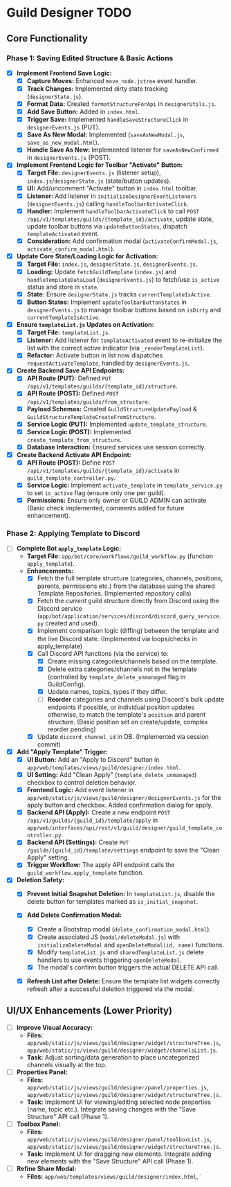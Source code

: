 # Guild Designer TODO

## Core Functionality

### Phase 1: Saving Edited Structure & Basic Actions

*   [x] **Implement Frontend Save Logic:**
    *   [x] **Capture Moves:** Enhanced `move_node.jstree` event handler.
    *   [x] **Track Changes:** Implemented dirty state tracking (`designerState.js`).
    *   [x] **Format Data:** Created `formatStructureForApi` in `designerUtils.js`.
    *   [x] **Add Save Button:** Added in `index.html`.
    *   [x] **Trigger Save:** Implemented `handleSaveStructureClick` in `designerEvents.js` (PUT).
    *   [x] **Save As New Modal:** Implemented (`saveAsNewModal.js`, `save_as_new_modal.html`).
    *   [x] **Handle Save As New:** Implemented listener for `saveAsNewConfirmed` in `designerEvents.js` (POST).
*   [x] **Implement Frontend Logic for Toolbar "Activate" Button:**
    *   [x] **Target File:** `designerEvents.js` (listener setup), `index.js`/`designerState.js` (state/button updates).
    *   [x] **UI:** Add/uncomment "Activate" button in `index.html` toolbar.
    *   [x] **Listener:** Add listener in `initializeDesignerEventListeners` (`designerEvents.js`) calling `handleToolbarActivateClick`.
    *   [x] **Handler:** Implement `handleToolbarActivateClick` to call `POST /api/v1/templates/guilds/{template_id}/activate`, update state, update toolbar buttons via `updateButtonStates`, dispatch `templateActivated` event.
    *   [x] **Consideration:** Add confirmation modal (`activateConfirmModal.js`, `activate_confirm_modal.html`).
*   [x] **Update Core State/Loading Logic for Activation:**
    *   [x] **Target File:** `index.js`, `designerState.js`, `designerEvents.js`.
    *   [x] **Loading:** Update `fetchGuildTemplate` (`index.js`) and `handleTemplateDataLoad` (`designerEvents.js`) to fetch/use `is_active` status and store in `state`.
    *   [x] **State:** Ensure `designerState.js` tracks `currentTemplateIsActive`.
    *   [x] **Button States:** Implement `updateToolbarButtonStates` in `designerEvents.js` to manage toolbar buttons based on `isDirty` and `currentTemplateIsActive`.
*   [x] **Ensure `templateList.js` Updates on Activation:**
    *   [x] **Target File:** `templateList.js`.
    *   [x] **Listener:** Add listener for `templateActivated` event to re-initialize the list with the correct active indicator (via `_renderTemplateList`).
    *   [x] **Refactor:** Activate button in list now dispatches `requestActivateTemplate`, handled by `designerEvents.js`.
*   [x] **Create Backend Save API Endpoints:**
    *   [x] **API Route (PUT):** Defined `PUT /api/v1/templates/guilds/{template_id}/structure`.
    *   [x] **API Route (POST):** Defined `POST /api/v1/templates/guilds/from_structure`.
    *   [x] **Payload Schemas:** Created `GuildStructureUpdatePayload` & `GuildStructureTemplateCreateFromStructure`.
    *   [x] **Service Logic (PUT):** Implemented `update_template_structure`.
    *   [x] **Service Logic (POST):** Implemented `create_template_from_structure`.
    *   [x] **Database Interaction:** Ensured services use session correctly.
*   [x] **Create Backend Activate API Endpoint:**
    *   [x] **API Route (POST):** Define `POST /api/v1/templates/guilds/{template_id}/activate` in `guild_template_controller.py`.
    *   [x] **Service Logic:** Implement `activate_template` in `template_service.py` to set `is_active` flag (ensure only one per guild).
    *   [x] **Permissions:** Ensure only owner or GUILD ADMIN can activate (Basic check implemented, comments added for future enhancement).

### Phase 2: Applying Template to Discord

*   [ ] **Complete Bot `apply_template` Logic:**
    *   **Target File:** `app/bot/core/workflows/guild_workflow.py` (function `apply_template`).
    *   **Enhancements:**
        *   [x] Fetch the full template structure (categories, channels, positions, parents, permissions etc.) from the database using the shared Template Repositories. (Implemented repository calls)
        *   [x] Fetch the *current* guild structure directly from Discord using the Discord service (`app/bot/application/services/discord/discord_query_service.py` created and used).
        *   [x] Implement comparison logic (diffing) between the template and the live Discord state. (Implemented via loops/checks in apply_template)
        *   [x] Call Discord API functions (via the service) to:
            *   [x] Create missing categories/channels based on the template.
            *   [x] Delete extra categories/channels not in the template (controlled by `template_delete_unmanaged` flag in GuildConfig).
            *   [x] Update names, topics, types if they differ.
            *   [ ] **Reorder** categories and channels using Discord's bulk update endpoints if possible, or individual position updates otherwise, to match the template's `position` and parent structure. (Basic position set on create/update, complex reorder pending)
        *   [x] Update `discord_channel_id` in DB. (Implemented via session commit)
*   [x] **Add "Apply Template" Trigger:**
    *   [x] **UI Button:** Add an "Apply to Discord" button in `app/web/templates/views/guild/designer/index.html`.
    *   [x] **UI Setting:** Add "Clean Apply" (`template_delete_unmanaged`) checkbox to control deletion behavior.
    *   [x] **Frontend Logic:** Add event listener in `app/web/static/js/views/guild/designer/designerEvents.js` for the apply button and checkbox. Added confirmation dialog for apply.
    *   [x] **Backend API (Apply):** Create a new endpoint `POST /api/v1/guilds/{guild_id}/template/apply` in `app/web/interfaces/api/rest/v1/guild/designer/guild_template_controller.py`.
    *   [x] **Backend API (Settings):** Create `PUT /guilds/{guild_id}/template/settings` endpoint to save the "Clean Apply" setting.
    *   [x] **Trigger Workflow:** The apply API endpoint calls the `guild_workflow.apply_template` function.
*   [x] **Deletion Safety:**
    *   [x] **Prevent Initial Snapshot Deletion:** In `templateList.js`, disable the delete button for templates marked as `is_initial_snapshot`.
    *   [x] **Add Delete Confirmation Modal:** 
        *   [x] Create a Bootstrap modal (`delete_confirmation_modal.html`).
        *   [x] Create associated JS (`modal/deleteModal.js`) with `initializeDeleteModal` and `openDeleteModal(id, name)` functions.
        *   [x] Modify `templateList.js` and `sharedTemplateList.js` delete handlers to use events triggering `openDeleteModal`.
        *   [x] The modal's confirm button triggers the actual DELETE API call.
    *   [x] **Refresh List after Delete:** Ensure the template list widgets correctly refresh after a successful deletion triggered via the modal.


## UI/UX Enhancements (Lower Priority)

*   [ ] **Improve Visual Accuracy:**
    *   **Files:** `app/web/static/js/views/guild/designer/widget/structureTree.js`, `app/web/static/js/views/guild/designer/widget/channelsList.js`.
    *   **Task:** Adjust sorting/data generation to place uncategorized channels visually at the top.
*   [ ] **Properties Panel:**
    *   **Files:** `app/web/static/js/views/guild/designer/panel/properties.js`, `app/web/static/js/views/guild/designer/widget/structureTree.js`.
    *   **Task:** Implement UI for viewing/editing selected node properties (name, topic etc.). Integrate saving changes with the "Save Structure" API call (Phase 1).
*   [ ] **Toolbox Panel:**
    *   **Files:** `app/web/static/js/views/guild/designer/panel/toolboxList.js`, `app/web/static/js/views/guild/designer/widget/structureTree.js`.
    *   **Task:** Implement UI for dragging new elements. Integrate adding new elements with the "Save Structure" API call (Phase 1).
*   [ ] **Refine Share Modal:**
    *   **Files:** `app/web/templates/views/guild/designer/index.html`, `